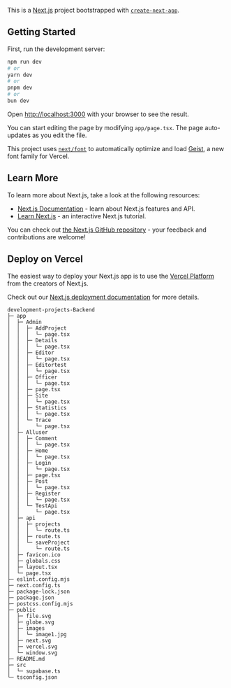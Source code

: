 This is a [Next.js](https://nextjs.org) project bootstrapped with [`create-next-app`](https://nextjs.org/docs/app/api-reference/cli/create-next-app).

## Getting Started

First, run the development server:

```bash
npm run dev
# or
yarn dev
# or
pnpm dev
# or
bun dev
```

Open [http://localhost:3000](http://localhost:3000) with your browser to see the result.

You can start editing the page by modifying `app/page.tsx`. The page auto-updates as you edit the file.

This project uses [`next/font`](https://nextjs.org/docs/app/building-your-application/optimizing/fonts) to automatically optimize and load [Geist](https://vercel.com/font), a new font family for Vercel.

## Learn More

To learn more about Next.js, take a look at the following resources:

- [Next.js Documentation](https://nextjs.org/docs) - learn about Next.js features and API.
- [Learn Next.js](https://nextjs.org/learn) - an interactive Next.js tutorial.

You can check out [the Next.js GitHub repository](https://github.com/vercel/next.js) - your feedback and contributions are welcome!

## Deploy on Vercel

The easiest way to deploy your Next.js app is to use the [Vercel Platform](https://vercel.com/new?utm_medium=default-template&filter=next.js&utm_source=create-next-app&utm_campaign=create-next-app-readme) from the creators of Next.js.

Check out our [Next.js deployment documentation](https://nextjs.org/docs/app/building-your-application/deploying) for more details.


```
development-projects-Backend
├─ app
│  ├─ Admin
│  │  ├─ AddProject
│  │  │  └─ page.tsx
│  │  ├─ Details
│  │  │  └─ page.tsx
│  │  ├─ Editor
│  │  │  └─ page.tsx
│  │  ├─ Editortest
│  │  │  └─ page.tsx
│  │  ├─ Officer
│  │  │  └─ page.tsx
│  │  ├─ page.tsx
│  │  ├─ Site
│  │  │  └─ page.tsx
│  │  ├─ Statistics
│  │  │  └─ page.tsx
│  │  └─ Trace
│  │     └─ page.tsx
│  ├─ Alluser
│  │  ├─ Comment
│  │  │  └─ page.tsx
│  │  ├─ Home
│  │  │  └─ page.tsx
│  │  ├─ Login
│  │  │  └─ page.tsx
│  │  ├─ page.tsx
│  │  ├─ Post
│  │  │  └─ page.tsx
│  │  ├─ Register
│  │  │  └─ page.tsx
│  │  └─ TestApi
│  │     └─ page.tsx
│  ├─ api
│  │  ├─ projects
│  │  │  └─ route.ts
│  │  ├─ route.ts
│  │  └─ saveProject
│  │     └─ route.ts
│  ├─ favicon.ico
│  ├─ globals.css
│  ├─ layout.tsx
│  └─ page.tsx
├─ eslint.config.mjs
├─ next.config.ts
├─ package-lock.json
├─ package.json
├─ postcss.config.mjs
├─ public
│  ├─ file.svg
│  ├─ globe.svg
│  ├─ images
│  │  └─ image1.jpg
│  ├─ next.svg
│  ├─ vercel.svg
│  └─ window.svg
├─ README.md
├─ src
│  └─ supabase.ts
└─ tsconfig.json

```